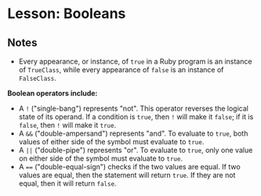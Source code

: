 # Lesson: Booleans

## Notes

- Every appearance, or instance, of `true` in a Ruby program is an instance of `TrueClass`, while every appearance of `false` is an instance of `FalseClass`.

**Boolean operators include:**

- A `!` ("single-bang") represents "not". This operator reverses the logical state of its operand. If a condition is `true`, then `!` will make it `false`; if it is `false`, then `!` will make it `true`.
- A `&&` ("double-ampersand") represents "and". To evaluate to `true`, both values of either side of the symbol must evaluate to `true`.
- A `||` ("double-pipe") represents "or". To evaluate to `true`, only one value on either side of the symbol must evaluate to `true`.
- A `==` ("double-equal-sign") checks if the two values are equal. If two values are equal, then the statement will return `true`. If they are not equal, then it will return `false`.